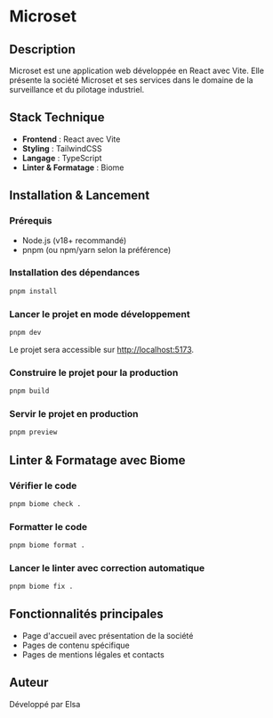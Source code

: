 # Microset

## Description
Microset est une application web développée en React avec Vite. Elle présente la société Microset et ses services dans le domaine de la surveillance et du pilotage industriel.

## Stack Technique
- **Frontend** : React avec Vite
- **Styling** : TailwindCSS
- **Langage** : TypeScript
- **Linter & Formatage** : Biome

## Installation & Lancement
### Prérequis
- Node.js (v18+ recommandé)
- pnpm (ou npm/yarn selon la préférence)

### Installation des dépendances
```sh
pnpm install
```

### Lancer le projet en mode développement
```sh
pnpm dev
```
Le projet sera accessible sur [http://localhost:5173](http://localhost:5173).

### Construire le projet pour la production
```sh
pnpm build
```

### Servir le projet en production
```sh
pnpm preview
```

## Linter & Formatage avec Biome
### Vérifier le code
```sh
pnpm biome check .
```

### Formatter le code
```sh
pnpm biome format .
```

### Lancer le linter avec correction automatique
```sh
pnpm biome fix .
```

## Fonctionnalités principales
- Page d'accueil avec présentation de la société
- Pages de contenu spécifique
- Pages de mentions légales et contacts

## Auteur
Développé par Elsa